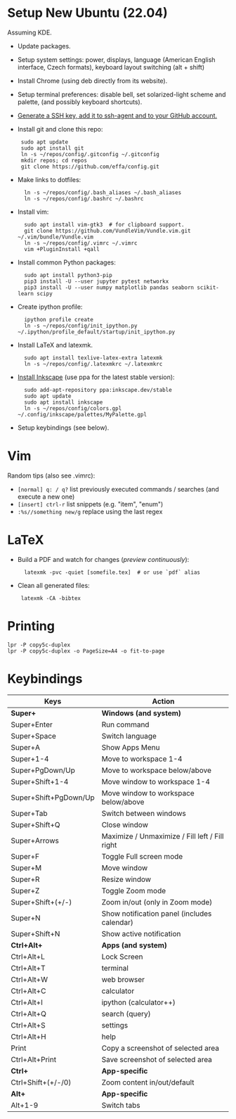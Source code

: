 # Setup New Ubuntu (22.04)

Assuming KDE.

* Update packages.

* Setup system settings:
  power,
  displays,
  language (American English interface, Czech formats),
  keyboard layout switching (alt + shift)

* Install Chrome (using deb directly from its website).

* Setup terminal preferences:
  disable bell, set solarized-light scheme and palette,
  (and possibly keyboard shortcuts).

* [Generate a SSH key, add it to ssh-agent and to your GitHub account.](https://docs.github.com/en/authentication/connecting-to-github-with-ssh/generating-a-new-ssh-key-and-adding-it-to-the-ssh-agent)

* Install git and clone this repo:

       sudo apt update
       sudo apt install git
       ln -s ~/repos/config/.gitconfig ~/.gitconfig
       mkdir repos; cd repos
       git clone https://github.com/effa/config.git

* Make links to dotfiles:

        ln -s ~/repos/config/.bash_aliases ~/.bash_aliases
        ln -s ~/repos/config/.bashrc ~/.bashrc

* Install vim:

        sudo apt install vim-gtk3  # for clipboard support.
        git clone https://github.com/VundleVim/Vundle.vim.git ~/.vim/bundle/Vundle.vim
        ln -s ~/repos/config/.vimrc ~/.vimrc
        vim +PluginInstall +qall

* Install common Python packages:

        sudo apt install python3-pip
        pip3 install -U --user jupyter pytest networkx
        pip3 install -U --user numpy matplotlib pandas seaborn scikit-learn scipy

* Create ipython profile:

        ipython profile create
        ln -s ~/repos/config/init_ipython.py ~/.ipython/profile_default/startup/init_ipython.py

* Install LaTeX and latexmk.

        sudo apt install texlive-latex-extra latexmk
        ln -s ~/repos/config/.latexmkrc ~/.latexmkrc

* [Install Inkscape](https://wiki.inkscape.org/wiki/Installing_Inkscape) (use ppa for the latest stable version):

        sudo add-apt-repository ppa:inkscape.dev/stable
        sudo apt update
        sudo apt install inkscape
        ln -s ~/repos/config/colors.gpl ~/.config/inkscape/palettes/MyPalette.gpl

* Setup keybindings (see below).


# Vim

Random tips (also see .vimrc):
* `[normal] q: / q?` list previously executed commands / searches (and execute a new one)
* `[insert] ctrl-r` list snippets (e.g. "item", "enum")
* `:%s//something new/g` replace using the last regex


# LaTeX

* Build a PDF and watch for changes (*preview continuously*):

        latexmk -pvc -quiet [somefile.tex]  # or use `pdf` alias

 * Clean all generated files:

        latexmk -CA -bibtex

# Printing

	lpr -P copy5c-duplex
	lpr -P copy5c-duplex -o PageSize=A4 -o fit-to-page

# Keybindings

Keys | Action
--- | ---
**Super+**            | **Windows (and system)**
Super+Enter           | Run command
Super+Space           | Switch language
Super+A               | Show Apps Menu
Super+1-4             | Move to workspace 1-4
Super+PgDown/Up       | Move to workspace below/above
Super+Shift+1-4       | Move window to workspace 1-4
Super+Shift+PgDown/Up | Move window to workspace below/above
Super+Tab             | Switch between windows
Super+Shift+Q         | Close window
Super+Arrows          | Maximize / Unmaximize / Fill left / Fill right
Super+F               | Toggle Full screen mode
Super+M               | Move window
Super+R               | Resize window
Super+Z               | Toggle Zoom mode
Super+Shift+(+/-)     | Zoom in/out (only in Zoom mode)
Super+N               | Show notification panel (includes calendar)
Super+Shift+N         | Show active notification
**Ctrl+Alt+**         | **Apps (and system)**
Ctrl+Alt+L            | Lock Screen
Ctrl+Alt+T            | terminal
Ctrl+Alt+W            | web browser
Ctrl+Alt+C            | calculator
Ctrl+Alt+I            | ipython (calculator++)
Ctrl+Alt+Q            | search (query)
Ctrl+Alt+S            | settings
Ctrl+Alt+H            | help
Print                 | Copy a screenshot of selected area
Ctrl+Alt+Print        | Save screenshot of selected area
**Ctrl+**             | **App-specific**
Ctrl+Shift+(+/-/0)    | Zoom content in/out/default
**Alt+**              | **App-specific**
Alt+1-9               | Switch tabs
